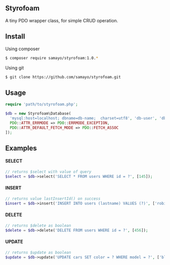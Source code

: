 ## Styrofoam

A tiny PDO wrapper class, for simple CRUD operation. 

Install 
-----
Using composer
````bash
$ composer require samayo/styrofoam:1.0.*
````
Using git
```bash
$ git clone https://github.com/samayo/styrofoam.git
```

Usage
-----

```php
require 'path/to/styrofoam.php';

$db = new Styrofoam\Database(
  'mysql:host=localhost; dbname=db-name;  charset=utf8', 'db-user', 'db-pass', [
  PDO::ATTR_ERRMODE => PDO::ERRMODE_EXCEPTION,
  PDO::ATTR_DEFAULT_FETCH_MODE => PDO::FETCH_ASSOC 
]);
```

Examples
-----
 
#### SELECT
```php
// returns $select with value of query
$select = $db->select('SELECT * FROM users WHERE id = ?', [145]);
```
#### INSERT
```php
// returns value lastInsertId() on success
$insert = $db->insert('INSERT INTO users (lastname) VALUES (?)', ['robin']);
```
#### DELETE
```php
// returns $delete as boolean
$delete = $db->delete('DELETE FROM users WHERE id = ?', [456]);
```
#### UPDATE
```php
// returns $update as boolean
$update = $db->update('UPDATE cars SET color = ? WHERE model = ?', ['blue', 'Toyota']);
```